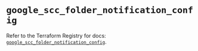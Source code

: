 # `google_scc_folder_notification_config`

Refer to the Terraform Registry for docs: [`google_scc_folder_notification_config`](https://registry.terraform.io/providers/hashicorp/google-beta/6.16.0/docs/resources/google_scc_folder_notification_config).
